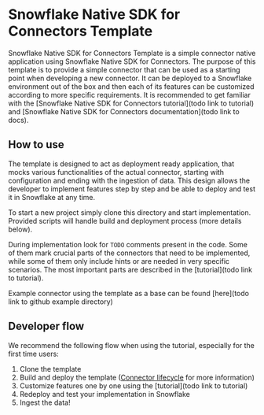 # Snowflake Native SDK for Connectors Template

Snowflake Native SDK for Connectors Template is a simple connector native application using Snowflake Native SDK for Connectors.
The purpose of this template is to provide a simple connector that can be used as a starting point when developing a new connector.
It can be deployed to a Snowflake environment out of the box and then each of its features can be customized according to more specific requirements.
It is recommended to get familiar with the [Snowflake Native SDK for Connectors tutorial](todo link to tutorial) 
and [Snowflake Native SDK for Connectors documentation](todo link to docs).

## How to use
The template is designed to act as deployment ready application, that mocks various functionalities of the actual connector, 
starting with configuration and ending with the ingestion of data. This design allows the developer to implement features step by step
and be able to deploy and test it in Snowflake at any time.

To start a new project simply clone this directory and start implementation. Provided scripts will handle build and deployment process (more details below).

During implementation look for `TODO` comments present in the code. Some of them mark crucial parts of the connectors that need to be implemented,
while some of them only include hints or are needed in very specific scenarios. 
The most important parts are described in the [tutorial](todo link to tutorial).

Example connector using the template as a base can be found [here](todo link to github example directory)

## Developer flow
We recommend the following flow when using the tutorial, especially for the first time users:

1. Clone the template
2. Build and deploy the template ([Connector lifecycle](CONNECTOR_LIFECYCLE.md) for more information)
3. Customize features one by one using the [tutorial](todo link to tutorial)
4. Redeploy and test your implementation in Snowflake
5. Ingest the data!
